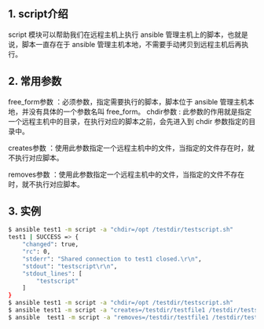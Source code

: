 

## 1. script介绍

script 模块可以帮助我们在远程主机上执行 ansible 管理主机上的脚本，也就是说，脚本一直存在于 ansible 管理主机本地，不需要手动拷贝到远程主机后再执行。 

## 2. 常用参数

free_form参数 ：必须参数，指定需要执行的脚本，脚本位于 ansible 管理主机本地，并没有具体的一个参数名叫 free_form。
chdir参数 : 此参数的作用就是指定一个远程主机中的目录，在执行对应的脚本之前，会先进入到 chdir 参数指定的目录中。

creates参数 ：使用此参数指定一个远程主机中的文件，当指定的文件存在时，就不执行对应脚本。

removes参数 ：使用此参数指定一个远程主机中的文件，当指定的文件不存在时，就不执行对应脚本。

## 3. 实例

```bash
$ ansible test1 -m script -a "chdir=/opt /testdir/testscript.sh"
test1 | SUCCESS => {
    "changed": true, 
    "rc": 0, 
    "stderr": "Shared connection to test1 closed.\r\n", 
    "stdout": "testscript\r\n", 
    "stdout_lines": [
        "testscript"
    ]
}
$ ansible test1 -m script -a "chdir=/opt /testdir/testscript.sh"
$ ansible test1 -m script -a "creates=/testdir/testfile1 /testdir/testscript.sh"
$ ansible  test1 -m script -a "removes=/testdir/testfile1 /testdir/testscript.sh"
```

